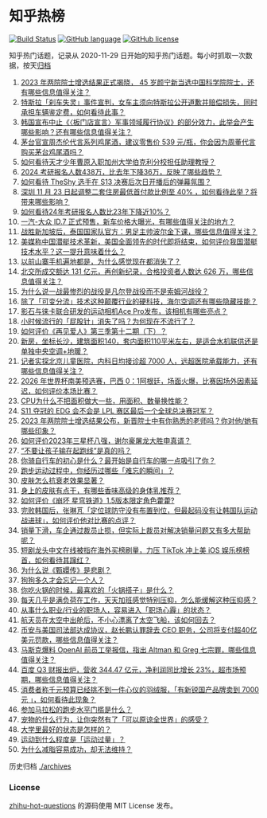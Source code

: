 # 知乎热榜
[![Build Status](https://github.com/ToWeLong/zhihu-hot-questions/workflows/CI/badge.svg)](https://github.com/ToWeLong/zhihu-hot-questions/actions)
[![GitHub language](https://img.shields.io/badge/language-golang-orange.svg)](https://golang.org/)
[![GitHub license](https://img.shields.io/github/license/ToWeLong/zhihu-hot-questions)](https://github.com/ToWeLong/zhihu-hot-questions/blob/main/LICENSE)

知乎热门话题，记录从 2020-11-29 日开始的知乎热门话题。每小时抓取一次数据，按天[归档](./archives)

<!-- BEGIN -->

1. [2023 年两院院士增选结果正式揭晓， 45 岁颜宁新当选中国科学院院士，还有哪些信息值得关注？](https://www.zhihu.com/question/631332102)
1. [特斯拉「刹车失灵」事件宣判，女车主须向特斯拉公开道歉并赔偿损失，同时承担车辆鉴定费，如何看待此事？](https://www.zhihu.com/question/631283095)
1. [韩国宣布中止《〈板门店宣言〉军事领域履行协议》的部分效力，此举会产生哪些影响？还有哪些信息值得关注？](https://www.zhihu.com/question/631283625)
1. [茅台官宣周杰伦代言系列鸡尾酒，建议零售价 539 元/瓶，你会因为周董代言购买茅台鸡尾酒吗？](https://www.zhihu.com/question/631266772)
1. [如何看待天才少年曹原入职加州大学伯克利分校担任助理教授？](https://www.zhihu.com/question/630703155)
1. [2024 考研报名人数438万，比去年下降36万，反映了哪些趋势？](https://www.zhihu.com/question/631357154)
1. [如何看待 TheShy 选手在 S13 决赛后次日开播后的弹幕氛围？](https://www.zhihu.com/question/631218100)
1. [深圳 11 月 23 日起调整二套住房最低首付款比例至 40% ，如何看待此举？将带来哪些影响？](https://www.zhihu.com/question/631361339)
1. [如何看待24年考研报名人数比23年下降近10%？](https://www.zhihu.com/question/631356959)
1. [一汽-大众 ID.7 正式预售，新车价格大曝光，有哪些值得关注的地方？](https://www.zhihu.com/question/631369432)
1. [战胜新加坡后，泰国国家队官方：男足主帅波尔金下课，哪些信息值得关注？](https://www.zhihu.com/question/631366335)
1. [美媒称中国潜艇技术革新，美国全面领先的时代即将结束，如何评价我国潜艇技术水平？这一提升意味着什么？](https://www.zhihu.com/question/631334716)
1. [以前山寨手机遍地都是，为什么感觉现在都消失了？](https://www.zhihu.com/question/628446546)
1. [北交所成交额达 131 亿元，再创新纪录，合格投资者人数达 626 万，哪些信息值得关注？](https://www.zhihu.com/question/631330031)
1. [为什么说一战最惨烈的战役是凡尔登战役而不是索姆河战役？](https://www.zhihu.com/question/37166783)
1. [除了「可变分流」技术这种颠覆行业的硬科技，海尔空调还有哪些隐藏技能？](https://www.zhihu.com/question/626653449)
1. [影石与徕卡联合研发的运动相机Ace Pro发布，该相机有哪些亮点？](https://www.zhihu.com/question/631196165)
1. [小时候流行的「屁股针」消失了吗？为何现在不流行了？](https://www.zhihu.com/question/631262407)
1. [如何评价《再见爱人》第三季第十二期（下）？](https://www.zhihu.com/question/631294470)
1. [新房，坐标长沙，建筑面积140，套内面积110平米左右，是适合水机联供还是单独中央空调+地暖？](https://www.zhihu.com/question/631208709)
1. [记者实探北京儿童医院，内科日均接诊超 7000 人，远超医院承载能力，还有哪些信息值得关注？](https://www.zhihu.com/question/631285709)
1. [2026 年世界杯南美预选赛，巴西 0：1阿根廷，场面火爆，比赛因场外因素延迟，如何评价本场比赛？](https://www.zhihu.com/question/631262889)
1. [CPU为什么不把面积做大一些，用面积、数量换性能？](https://www.zhihu.com/question/629140018)
1. [S11 夺冠的 EDG 会不会是 LPL 赛区最后一个全球总决赛冠军？](https://www.zhihu.com/question/630903257)
1. [2023 年两院院士增选结果公布，新晋院士中有你熟悉的老师吗？你对他/她有哪些印象？](https://www.zhihu.com/question/631338129)
1. [如何评价2023年三星杯八强，谢尔豪屠龙大胜申真谞？](https://www.zhihu.com/question/631313878)
1. [“不要让孩子输在起跑线”是真的吗？](https://www.zhihu.com/question/629650584)
1. [你骑自行车的初心是什么？最开始是自行车的哪一点吸引了你？](https://www.zhihu.com/question/630185224)
1. [跑步运动过程中，你经历过哪些「难忘的瞬间」？](https://www.zhihu.com/question/630991111)
1. [皮肤怎么抗衰老效果显著？](https://www.zhihu.com/question/625176833)
1. [身上的皮肤有点干，有哪些香味高级的身体乳推荐？](https://www.zhihu.com/question/618787533)
1. [如何评价《崩坏 星穹铁道》1.5版本限定角色藿藿?](https://www.zhihu.com/question/630319799)
1. [完败韩国后，张琳芃「定位球防守没有布置到位，但最起码没有让韩国队运动战进球」，如何评价他对比赛的点评？](https://www.zhihu.com/question/631236276)
1. [销量下滑，车企通过裁员止损，但实际上裁员对解决销量问题又有多大帮助呢？](https://www.zhihu.com/question/631149753)
1. [短剧龙头中文在线被指在海外买榜刷量，力压 TikTok 冲上美 iOS 娱乐榜榜首，如何看待其蹿红？](https://www.zhihu.com/question/630535561)
1. [为什么说《甄嬛传》是悲剧？](https://www.zhihu.com/question/630829722)
1. [狗狗多久才会忘记一个人？](https://www.zhihu.com/question/419246563)
1. [你吃火锅的时候，最喜欢的「火锅搭子」是什么？](https://www.zhihu.com/question/628659108)
1. [每天几乎是满负荷在工作，天天加班感觉特别压抑，怎么能缓解这种压抑感？](https://www.zhihu.com/question/630022228)
1. [从事什么职业/行业的职场人，容易进入「职场心霾」的状态？](https://www.zhihu.com/question/630020762)
1. [航天员在太空中出舱后，不小心漂离了太空飞船，该如何回去？](https://www.zhihu.com/question/526615427)
1. [币安与美国司法部达成协议，赵长鹏认罪辞去 CEO 职务，公司将支付超40亿美元罚款，哪些信息值得关注？](https://www.zhihu.com/question/631261863)
1. [马斯克爆料 OpenAI 前员工举报信，指出 Altman 和 Greg 七宗罪，哪些信息值得关注？](https://www.zhihu.com/question/631282311)
1. [百度 Q3 财报出炉，营收 344.47 亿元，净利润同比增长 23%，超市场预期，哪些信息值得关注？](https://www.zhihu.com/question/631149070)
1. [消费者称千元预算已经挑不到一件心仪的羽绒服，「有新锐国产品牌卖到 7000 元 」，如何看待此现象？](https://www.zhihu.com/question/631270988)
1. [参加马拉松的跑步水平门槛是什么？](https://www.zhihu.com/question/628359407)
1. [宠物的什么行为，让你突然有了「可以原谅全世界」的感受？](https://www.zhihu.com/question/630401098)
1. [大学里最好的状态是怎样的？](https://www.zhihu.com/question/373998266)
1. [运动到什么程度是「运动过量」？](https://www.zhihu.com/question/630163194)
1. [为什么减脂容易成功，却无法维持？](https://www.zhihu.com/question/629367046)

<!-- END -->

历史归档 [./archives](./archives)


### License
[zhihu-hot-questions](https://github.com/towelong/zhihu-hot-questions) 的源码使用 MIT License 发布。